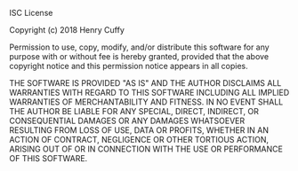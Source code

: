 ISC License

Copyright (c) 2018 Henry Cuffy

Permission to use, copy, modify, and/or distribute this software for any purpose with or without fee is hereby granted, provided that the above copyright notice and this permission notice appears in all copies.

THE SOFTWARE IS PROVIDED "AS IS" AND THE AUTHOR DISCLAIMS ALL WARRANTIES WITH REGARD TO THIS SOFTWARE INCLUDING ALL IMPLIED WARRANTIES OF MERCHANTABILITY AND FITNESS. IN NO EVENT SHALL THE AUTHOR BE LIABLE FOR ANY SPECIAL, DIRECT, INDIRECT, OR CONSEQUENTIAL DAMAGES OR ANY DAMAGES WHATSOEVER RESULTING FROM LOSS OF USE, DATA OR PROFITS, WHETHER IN AN ACTION OF CONTRACT, NEGLIGENCE OR OTHER TORTIOUS ACTION, ARISING OUT OF OR IN CONNECTION WITH THE USE OR PERFORMANCE OF THIS SOFTWARE.
